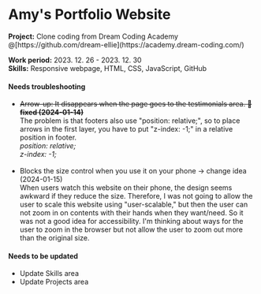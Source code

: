 # Amy's Portfolio Website
 
 <p>
  <strong>Project:</strong> Clone coding from Dream Coding Academy<br>
  @[https://github.com/dream-ellie](https://academy.dream-coding.com/)
 </p>
  
 <p>
  <strong>Work period:</strong> 2023. 12. 26 - 2023. 12. 30<br>
  <strong>Skills:</strong> Responsive webpage, HTML, CSS, JavaScript, GitHub
 </p>

 <p>
  <h4>Needs troubleshooting</h3>
  <ul>
   <li style="text-decoration:line-through;">Arrow-up: It disappears when the page goes to the testimonials area. <b>🏁fixed (2024-01-14)</b></li>
   The problem is that footers also use "position: relative;", so to place arrows in the first layer, you have to put "z-index: -1;" in a relative position in footer.<br>
   <i>
    position: relative;<br>
    z-index: -1;<br><br>
   </i>
   <li>Blocks the size control when you use it on your phone -> change idea (2024-01-15)</li> 
   When users watch this website on their phone, the design seems awkward if they reduce the size. 
   Therefore, I was not going to allow the user to scale this website using "user-scalable," but then the user can not zoom in on contents with their hands when they want/need. 
   So it was not a good idea for accessibility. 
   I'm thinking about ways for the user to zoom in the browser but not allow the user to zoom out more than the original size. 
  </ul>
  <h4>Needs to be updated</h3>
  <ul>
   <li>Update Skills area</li>
   <li>Update Projects area</li>
  </ul>
 </p>
